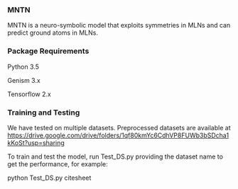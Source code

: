 ### MNTN
MNTN is a neuro-symbolic model that exploits symmetries in MLNs and can predict ground atoms in MLNs.

### Package Requirements
Python 3.5

Genism 3.x

Tensorflow 2.x

### Training and Testing
We have tested on multiple datasets. Preprocessed datasets are available at https://drive.google.com/drive/folders/1qf80kmYc6CdhVP8FUWb3bSDcha1kKoSt?usp=sharing

To train and test the model, run Test_DS.py providing the dataset name to get the performance, for example:

python Test_DS.py citesheet
